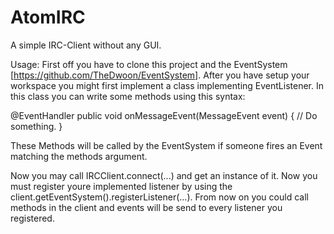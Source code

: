 AtomIRC
=======

A simple IRC-Client without any GUI.

Usage:
First off you have to clone this project and the EventSystem [https://github.com/TheDwoon/EventSystem].
After you have setup your workspace you might first implement a class implementing EventListener.
In this class you can write some methods using this syntax:

@EventHandler
public void onMessageEvent(MessageEvent event) {
  // Do something.
}

These Methods will be called by the EventSystem if someone fires an Event matching the methods argument.

Now you may call IRCClient.connect(...) and get an instance of it. Now you must register youre implemented listener by using the client.getEventSystem().registerListener(...). From now on you could call methods in the client and events will be send to every listener you registered.
